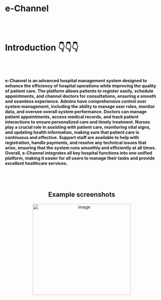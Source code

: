 # e-Channel
<br><br>

<h1>Introduction 👇👇👇 </h1><br><br>

<h4>e-Channel is an advanced hospital management system designed to enhance the efficiency of hospital operations while improving the quality of patient care. The platform allows patients to register easily, schedule appointments, and channel doctors for consultations, ensuring a smooth and seamless experience. Admins have comprehensive control over system management, including the ability to manage user roles, monitor data, and oversee overall system performance. Doctors can manage patient appointments, access medical records, and track patient interactions to ensure personalized care and timely treatment. Nurses play a crucial role in assisting with patient care, monitoring vital signs, and updating health information, making sure that patient care is continuous and effective. Support staff are available to help with registration, handle payments, and resolve any technical issues that arise, ensuring that the system runs smoothly and efficiently at all times. Overall, e-Channel integrates all key hospital functions into one unified platform, making it easier for all users to manage their tasks and provide excellent healthcare services.</h4>
<br><br>
<h2 align="center">Example screenshots</h2>

<p align="center"><img width="80%" height="300px" src="" alt="image"></p>
